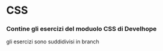 # CSS
### Contine gli esercizi del moduolo CSS di Develhope
<p>gli esercizi sono suddidivisi in branch</p> 
